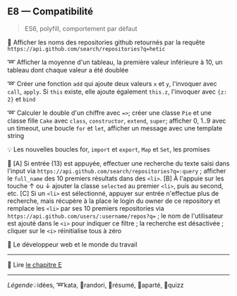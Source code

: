 ## E8 — Compatibilité
> ES6, polyfill, comportement par défaut

:cactus: Afficher les noms des repositories github retournés par la requête `https://api.github.com/search/repositories?q=hetic`

:loop: Afficher la moyenne d'un tableau, la première valeur inférieure à 10, un tableau dont chaque valeur a été doublée

:loop: Créer une fonction `add` qui ajoute deux valeurs `x` et `y`, l'invoquer avec `call`, `apply`. Si `this` existe, elle ajoute également `this.z`, l'invoquer avec `{z: 2}` et `bind`

:loop: Calculer le double d'un chiffre avec `=>`; créer une classe `Pie` et une classe fille `Cake` avec `class`, `constructor`, `extend`, `super`; afficher 0, 1..9 avec un timeout, une boucle `for` et `let`, afficher un message avec une template string

:bulb: Les nouvelles boucles for, `import` et `export`, `Map` et `Set`, les promises

:beginner: [A] Si entrée (13) est appuyée, effectuer une recherche du texte saisi dans l'input via `https://api.github.com/search/repositories?q=:query` ; afficher le `full_name` des 10 premiers résultats dans des `<li>`. [B] À l'appuie sur les touche ↑ ou ↓ ajouter la classe `selected` au premier `<li>`, puis au second, etc. [C] Si un `<li>` est sélectionné, appuyer sur entrée n'effectue plus de recherche, mais récupère à la place le login du owner de ce repository et remplace les `<li>` par ses 10 premiers repositories via `https://api.github.com/users/:username/repos?q=` ; le nom de l'utilisateur est ajouté dans le `<i>` pour indiquer ce filtre ; la recherche est désactivée ; cliquer sur le `<i>` réinitialise tous à zéro

:cookie: Le développeur web et le monde du travail

---

:closed_book: Lire [le chapitre E](https://goo.gl/QbZSn8#heading=h.ltmirnxvst23)

---

_Légende_:bulb:idées, :loop:kata, :beginner:randori, :closed_book:résumé, :cookie:aparté, :cactus:quizz
